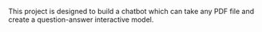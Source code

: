 
This project is designed to build a chatbot which can take any PDF file 
and create a question-answer interactive model.



